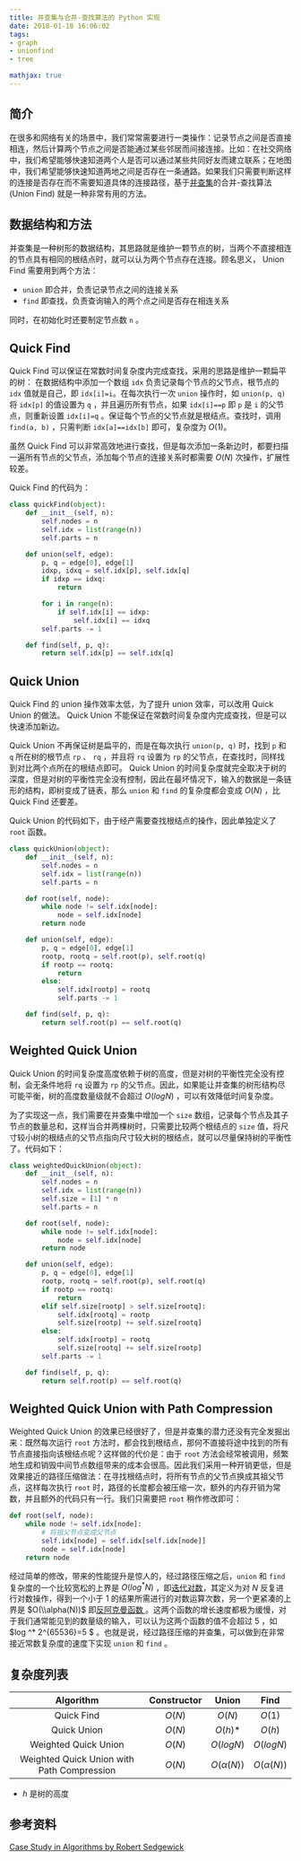 ```yaml
---
title: 并查集与合并-查找算法的 Python 实现
date: 2018-01-18 16:06:02
tags:
- graph
- unionfind
- tree

mathjax: true
---
```


## 简介
在很多和网络有关的场景中，我们常常需要进行一类操作：记录节点之间是否直接相连，然后计算两个节点之间是否能通过某些邻居而间接连接。比如：在社交网络中，我们希望能够快速知道两个人是否可以通过某些共同好友而建立联系；在地图中，我们希望能够快速知道两地之间是否存在一条通路。如果我们只需要判断这样的连接是否存在而不需要知道具体的连接路径，基于[并查集][1]的合并-查找算法 (Union Find) 就是一种非常有用的方法。

## 数据结构和方法
并查集是一种树形的数据结构，其思路就是维护一颗节点的树，当两个不直接相连的节点具有相同的根结点时，就可以认为两个节点存在连接。顾名思义， Union Find 需要用到两个方法：

* `union` 即合并，负责记录节点之间的连接关系
* `find` 即查找，负责查询输入的两个点之间是否存在相连关系

同时，在初始化时还要制定节点数 `n` 。

## Quick Find
Quick Find 可以保证在常数时间复杂度内完成查找，采用的思路是维护一颗扁平的树：
在数据结构中添加一个数组 `idx` 负责记录每个节点的父节点，根节点的 `idx` 值就是自己，即 `idx[i]=i`。在每次执行一次 `union` 操作时，如 `union(p, q)` 将 `idx[p]` 的值设置为 `q` ，并且遍历所有节点，如果 `idx[i]==p` 即 `p` 是 `i` 的父节点，则重新设置 `idx[i]=q` 。保证每个节点的父节点就是根结点。查找时，调用 `find(a, b)` ，只需判断 `idx[a]==idx[b]` 即可，复杂度为 $O(1)$。

虽然 Quick Find 可以非常高效地进行查找，但是每次添加一条新边时，都要扫描一遍所有节点的父节点，添加每个节点的连接关系时都需要 $O(N)$ 次操作，扩展性较差。

Quick Find 的代码为：

``` python
class quickFind(object):
    def __init__(self, n):
        self.nodes = n
        self.idx = list(range(n))
        self.parts = n

    def union(self, edge):
        p, q = edge[0], edge[1]
        idxp, idxq = self.idx[p], self.idx[q]
        if idxp == idxq:
            return

        for i in range(n):
            if self.idx[i] == idxp:
                self.idx[i] == idxq
        self.parts -= 1

    def find(self, p, q):
        return self.idx[p] == self.idx[q]
```

## Quick Union
Quick Find 的 union 操作效率太低，为了提升 union 效率，可以改用 Quick Union 的做法。 Quick Union 不能保证在常数时间复杂度内完成查找，但是可以快速添加新边。

Quick Union 不再保证树是扁平的，而是在每次执行 `union(p, q)` 时，找到 `p` 和 `q` 所在树的根节点 `rp` 、 `rq` ，并且将 `rq` 设置为 `rp` 的父节点，在查找时，同样找到对比两个点所在的根结点即可。 Quick Union 的时间复杂度就完全取决于树的深度，但是对树的平衡性完全没有控制，因此在最坏情况下，输入的数据是一条链形的结构，即树变成了链表，那么 `union` 和 `find` 的复杂度都会变成 $O(N)$ ，比 Quick Find 还要差。

Quick Union 的代码如下，由于经产需要查找根结点的操作，因此单独定义了 `root` 函数。
``` python
class quickUnion(object):
    def __init__(self, n):
        self.nodes = n
        self.idx = list(range(n))
        self.parts = n

    def root(self, node):
        while node != self.idx[node]:
            node = self.idx[node]
        return node

    def union(self, edge):
        p, q = edge[0], edge[1]
        rootp, rootq = self.root(p), self.root(q)
        if rootp == rootq:
            return
        else:
            self.idx[rootp] = rootq
            self.parts -= 1

    def find(self, p, q):
        return self.root(p) == self.root(q)
```

## Weighted Quick Union
Quick Union 的时间复杂度高度依赖于树的高度，但是对树的平衡性完全没有控制，会无条件地将 `rq` 设置为 `rp` 的父节点。因此，如果能让并查集的树形结构尽可能平衡，树的高度数量级就不会超过 $O(log N)$ ，可以有效降低时间复杂度。

为了实现这一点，我们需要在并查集中增加一个 `size` 数组，记录每个节点及其子节点的数量总和，这样当合并两棵树时，只需要比较两个根结点的 `size` 值，将尺寸较小树的根结点的父节点指向尺寸较大树的根结点，就可以尽量保持树的平衡性了。代码如下：

``` python
class weightedQuickUnion(object):
    def __init__(self, n):
        self.nodes = n
        self.idx = list(range(n))
        self.size = [1] * n
        self.parts = n

    def root(self, node):
        while node != self.idx[node]:
            node = self.idx[node]
        return node

    def union(self, edge):
        p, q = edge[0], edge[1]
        rootp, rootq = self.root(p), self.root(q)
        if rootp == rootq:
            return
        elif self.size[rootp] > self.size[rootq]:
            self.idx[rootq] = rootp
            self.size[rootp] += self.size[rootq]
        else:
            self.idx[rootp] = rootq
            self.size[rootq] += self.size[rootp]
        self.parts -= 1

    def find(self, p, q):
        return self.root(p) == self.root(q)
```

## Weighted Quick Union with Path Compression
Weighted Quick Union 的效果已经很好了，但是并查集的潜力还没有完全发掘出来：既然每次运行 `root` 方法时，都会找到根结点，那何不直接将途中找到的所有节点直接指向该根结点呢？这样做的代价是：由于 `root` 方法会经常被调用，频繁地生成和销毁中间节点数组带来的成本会很高。因此我们采用一种开销更低，但是效果接近的路径压缩做法：在寻找根结点时，将所有节点的父节点换成其祖父节点，这样每次执行 `root` 时，路径的长度都会被压缩一次，额外的内存开销为常数，并且额外的代码只有一行。我们只需要把 `root` 稍作修改即可：

``` python
def root(self, node):
    while node != self.idx[node]:
        # 将祖父节点变成父节点
        self.idx[node] = self.idx[self.idx[node]] 
        node = self.idx[node]
    return node
```

经过简单的修改，带来的性能提升是惊人的，经过路径压缩之后，`union` 和 `find` 复杂度的一个比较宽松的上界是 $O(log ^* N)$ ，即[迭代对数][2]，其定义为对 $N$ 反复进行对数操作，得到一个小于 1 的结果所需进行的对数运算次数，另一个更紧凑的上界是 $O(\\alpha(N))$ 即[反阿克曼函数 ][3]。这两个函数的增长速度都极为缓慢，对于我们通常能见到的数量级的输入，可以认为这两个函数的值不会超过 5 ，如 $log ^* 2^{65536}=5 $ 。也就是说，经过路径压缩的并查集，可以做到在非常接近常数复杂度的速度下实现 `union` 和 `find` 。

## 复杂度列表
| Algorithm | Constructor | Union | Find |
|:---:|:---:|:---:|:---:|
| Quick Find | $O(N)$ | $O(N)$ | $O(1)$ |
| Quick Union | $O(N)$ | $O(h)$* | $O(h)$ |
| Weighted Quick Union | $O(N)$ | $O(log N)$ | $O(log N)$ |
| Weighted Quick Union with Path Compression | $O(N)$ | $O(\alpha(N))$ | $O(\alpha(N))$ |
* $h$ 是树的高度

## 参考资料
[Case Study in Algorithms by Robert Sedgewick][4]

[1]:	https://en.wikipedia.org/wiki/Disjoint-set_data_structure "Union Find"
[2]:	https://en.wikipedia.org/wiki/Iterated_logarithm "Iterated logarithm"
[3]:	https://en.wikipedia.org/wiki/Ackermann_function#Inverse "Inverse Ackermann Function"
[4]:	https://algs4.cs.princeton.edu/15uf/ "Case Study"
